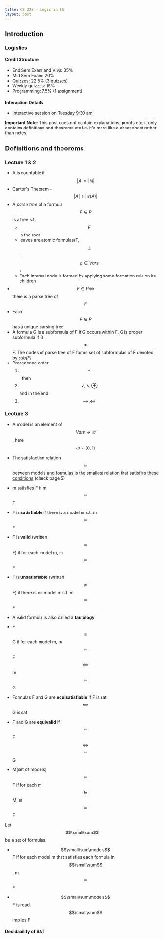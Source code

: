 ```yaml
---
title: CS 228 - Logic in CS
layout: post
---
```


## Introduction

### Logistics

#### Credit Structure

- End Sem Exam and Viva: 35%
- Mid Sem Exam: 20%
- Quizzes: 22.5% (3 quizzes)
- Weekly quizzes: 15%
- Programming: 7.5% (1 assignment)

#### Interaction Details

- Interactive session on Tuesday 9:30 am



**Important Note**: This post does not contain explanations, proofs etc, it only contains definitions and theorems etc i.e. it's more like a cheat sheet rather than notes.

## Definitions and theorems

### Lecture 1 & 2

- A is countable if $$|A| \leq |\mathbb{N}|$$
- Cantor's Theorem - $$|A| \leq |\mathcal{P}(A)|$$
- A *parse tree* of a formula $$F \in P$$ is a tree s.t.
  - $$F$$ is the root
  - leaves are atomic formulas(T, $$\perp$$, $$p \in Vars$$)
  - Each internal node is formed by applying some formation rule on its children
- $$F \in P \iff$$ there is a parse tree of $$F$$
- Each $$F \in P$$ has a unique parsing tree
- A formula G is a subformula of F if G occurs within F. G is proper subformula if G $$\neq$$ F. The nodes of parse tree of F forms set of subformulas of F denoted by *sub(F)*
- Precedence order
  1.  $$\neg$$, then
  2. $$\vee, \wedge, \oplus$$ and in the end
  3. $$\implies, \iff$$

### Lecture 3

- A model is an element of $$Vars \rightarrow \mathcal{B}$$, here $$\mathcal{B} = \{0,1\}$$
- The satisfaction relation $$\models$$ between models and formulas is the smallest relation that satisfies [these conditions](https://www.cse.iitb.ac.in/~akg/courses/2021-logic/lec-03-truth-table.pdf) (check page 5)
- m satisfies F if m $$\models$$ F
- F is **satisfiable** if there is a model m s.t. m $$\models$$ F
- F is **valid** (written $$\models$$ F) if for each model m, m $$\models$$ F
- F is **unsatisfiable** (written $$\not\models$$ F) if there is no model m s.t. m $$\models$$ F
- A valid formula is also called a **tautology**

- F $$\equiv$$ G if for each model m, m $$\models$$ F $$\iff$$ m $$\models$$ G
- Formulas F and G are **equisatisfiable** if F is sat $$\iff$$ G is sat
- F and G are **equivalid** if $$\models$$ F $$\iff$$ $$\models$$ G



- M(set of models) $$\models$$ F if for each m $$\in$$ M, m $$\models$$ F

Let $$\small\sum$$ be a set of formulas.

- $$\small\sum\models$$ F if for each model m that satisfies each formula in $$\small\sum$$, m $$\models$$ F

- $$\small\sum\models$$ F is read $$\small\sum$$ implies F

#### Decidability of SAT

